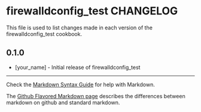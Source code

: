 firewalldconfig_test CHANGELOG
==============================

This file is used to list changes made in each version of the firewalldconfig_test cookbook.

0.1.0
-----
- [your_name] - Initial release of firewalldconfig_test

- - -
Check the [Markdown Syntax Guide](http://daringfireball.net/projects/markdown/syntax) for help with Markdown.

The [Github Flavored Markdown page](http://github.github.com/github-flavored-markdown/) describes the differences between markdown on github and standard markdown.
